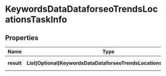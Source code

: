 # KeywordsDataDataforseoTrendsLocationsTaskInfo


## Properties

| Name | Type | Description | Notes |
|------------ | ------------- | ------------- | -------------|
**result** | **List[Optional[KeywordsDataDataforseoTrendsLocationsResultInfo]]** | array of results |[optional]|